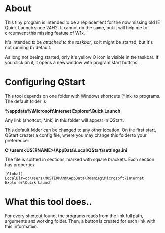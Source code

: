 # About
This tiny program is intended to be a replacement for the now missing old IE Quick Launch since 24H2.
It cannot do the same, but it will help me to circumvent this missing feature of W1x.

It's intended to be *attached to the taskbar*, so it might be started, but it's not running by default.

As long not beeing started, only it's yellow Q icon is visible in the taskbar.
If you click on it, it opens a new window with program start buttons.

# Configuring QStart
This tool depends on one folder with Windows shortcuts (*.lnk) to programs. The default folder is

**%appdata%\Microsoft\Internet Explorer\Quick Launch**

Any link (shortcut, *.lnk) in this folder will appear in QStart.

This default folder can be changed to any other location. On the first start,
QStart creates a config file, where you may change this folder to your preference:

**C:\users\<USERNAME>\AppData\Local\QStart\settings.ini**

The file is splitted in sections, marked with square brackets. Each section has properties:
```
[Global]
LocalDir=c:\users\MUSTERMANN\AppData\Roaming\Microsoft\Internet Explorer\Quick Launch
```

# What this tool does..
For every shortcut found, the programs reads from the link full path, arguments and working folder. Then, a button is created for each link with this information.


